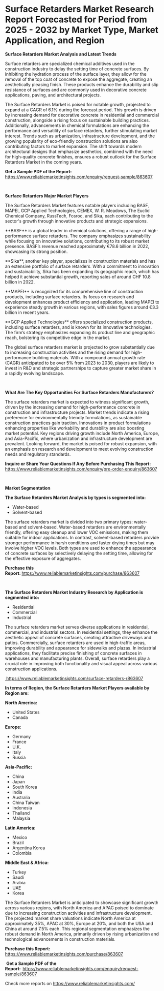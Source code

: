 <p><h1>Surface Retarders Market Research Report Forecasted for Period from 2025 -  2032 by Market Type, Market Application, and Region</h1></p><p><strong>Surface Retarders Market Analysis and Latest Trends</strong></p>
<p><p>Surface retarders are specialized chemical additives used in the construction industry to delay the setting time of concrete surfaces. By inhibiting the hydration process of the surface layer, they allow for the removal of the top coat of concrete to expose the aggregate, creating an aesthetically pleasing finish. These products enhance the durability and slip resistance of surfaces and are commonly used in decorative concrete applications, paving, and architectural projects.</p><p>The Surface Retarders Market is poised for notable growth, projected to expand at a CAGR of 6.1% during the forecast period. This growth is driven by increasing demand for decorative concrete in residential and commercial construction, alongside a rising focus on sustainable building practices. Additionally, advancements in chemical formulations are enhancing the performance and versatility of surface retarders, further stimulating market interest. Trends such as urbanization, infrastructure development, and the growing popularity of eco-friendly construction solutions are also contributing factors to market expansion. The shift towards modern architectural designs that emphasize aesthetics, combined with the need for high-quality concrete finishes, ensures a robust outlook for the Surface Retarders Market in the coming years.</p></p>
<p><strong>Get a Sample PDF of the Report:&nbsp;</strong> <a href="https://www.reliablemarketinsights.com/enquiry/request-sample/863607?utm_campaign=1938&utm_medium=2&utm_source=Github&utm_content=ia&utm_term=30012025&utm_id=surface-retarders">https://www.reliablemarketinsights.com/enquiry/request-sample/863607</a></p>
<p>&nbsp;</p>
<p><strong>Surface Retarders Major Market Players</strong></p>
<p><p>The Surface Retarders Market features notable players including BASF, MAPEI, GCP Applied Technologies, CEMEX, W. R. Meadows, The Euclid Chemical Company, RussTech, Fosroc, and Sika, each contributing to the sector's growth through innovative products and strategic expansions.</p><p>**BASF** is a global leader in chemical solutions, offering a range of high-performance surface retarders. The company emphasizes sustainability while focusing on innovative solutions, contributing to its robust market presence. BASF’s revenue reached approximately €78.6 billion in 2022, showcasing its strong position.</p><p>**Sika**, another key player, specializes in construction materials and has an extensive portfolio of surface retarders. With a commitment to innovation and sustainability, Sika has been expanding its geographic reach, which has helped it achieve substantial growth, reporting sales of around CHF 10.8 billion in 2022.</p><p>**MAPEI** is recognized for its comprehensive line of construction products, including surface retarders. Its focus on research and development enhances product efficiency and application, leading MAPEI to experience steady growth in various regions, with sales figures around €3.3 billion in recent years.</p><p>**GCP Applied Technologies** offers specialized construction products, including surface retarders, and is known for its innovative technologies. The firm’s strategy emphasizes expanding its product line and geographic reach, bolstering its competitive edge in the market.</p><p>The global surface retarders market is projected to grow substantially due to increasing construction activities and the rising demand for high-performance building materials. With a compound annual growth rate (CAGR) anticipated to be over 5% from 2023 to 2030, players are likely to invest in R&D and strategic partnerships to capture greater market share in a rapidly evolving landscape.</p></p>
<p>&nbsp;</p>
<p><strong>What Are The Key Opportunities For Surface Retarders Manufacturers?</strong></p>
<p><p>The surface retarders market is expected to witness significant growth, driven by the increasing demand for high-performance concrete in construction and infrastructure projects. Market trends indicate a rising preference for environmentally friendly formulations, as sustainable construction practices gain traction. Innovations in product formulations enhancing properties like workability and durability are also boosting market potential. Key regions driving growth include North America, Europe, and Asia-Pacific, where urbanization and infrastructure development are prevalent. Looking forward, the market is poised for robust expansion, with an emphasis on research and development to meet evolving construction needs and regulatory standards.</p></p>
<p><strong>Inquire or Share Your Questions If Any Before Purchasing This Report:</strong> <a href="https://www.reliablemarketinsights.com/enquiry/pre-order-enquiry/863607?utm_campaign=1938&utm_medium=2&utm_source=Github&utm_content=ia&utm_term=30012025&utm_id=surface-retarders">https://www.reliablemarketinsights.com/enquiry/pre-order-enquiry/863607</a></p>
<p>&nbsp;</p>
<p><strong>Market Segmentation</strong></p>
<p><strong>The Surface Retarders Market Analysis by types is segmented into:</strong></p>
<p><ul><li>Water-based</li><li>Solvent-based</li></ul></p>
<p><p>The surface retarders market is divided into two primary types: water-based and solvent-based. Water-based retarders are environmentally friendly, offering easy cleanup and lower VOC emissions, making them suitable for indoor applications. In contrast, solvent-based retarders provide stronger performance in harsh conditions and faster drying times but may involve higher VOC levels. Both types are used to enhance the appearance of concrete surfaces by selectively delaying the setting time, allowing for the effective exposure of aggregates.</p></p>
<p><strong>Purchase this Report:&nbsp;</strong><a href="https://www.reliablemarketinsights.com/purchase/863607?utm_campaign=1938&utm_medium=2&utm_source=Github&utm_content=ia&utm_term=30012025&utm_id=surface-retarders">https://www.reliablemarketinsights.com/purchase/863607</a></p>
<p>&nbsp;</p>
<p><strong>The Surface Retarders Market Industry Research by Application is segmented into:</strong></p>
<p><ul><li>Residential</li><li>Commercial</li><li>Industrial</li></ul></p>
<p><p>The surface retarders market serves diverse applications in residential, commercial, and industrial sectors. In residential settings, they enhance the aesthetic appeal of concrete surfaces, creating attractive driveways and patios. Commercially, surface retarders are used in high-traffic areas, improving durability and appearance for sidewalks and plazas. In industrial applications, they facilitate precise finishing of concrete surfaces in warehouses and manufacturing plants. Overall, surface retarders play a crucial role in improving both functionality and visual appeal across various construction applications.</p></p>
<p><a href="https://www.reliablemarketinsights.com/surface-retarders-r863607?utm_campaign=1938&utm_medium=2&utm_source=Github&utm_content=ia&utm_term=30012025&utm_id=surface-retarders">&nbsp;https://www.reliablemarketinsights.com/surface-retarders-r863607</a></p>
<p><strong>In terms of Region, the Surface Retarders Market Players available by Region are:</strong></p>
<p>
    <p> <strong> North America: </strong>
        <ul>
            <li>United States</li>
            <li>Canada</li>
        </ul>
        </p> 
    <p> <strong> Europe: </strong>
        <ul>
            <li>Germany</li>
            <li>France</li>
            <li>U.K.</li>
            <li>Italy</li>
            <li>Russia</li>
        </ul>
        </p> 
    <p> <strong> Asia-Pacific: </strong>
        <ul>
            <li>China</li>
            <li>Japan</li>
            <li>South Korea</li>
            <li>India</li>
            <li>Australia</li>
            <li>China Taiwan</li>
            <li>Indonesia</li>
            <li>Thailand</li>
            <li>Malaysia</li>
        </ul>
        </p> 
    <p> <strong> Latin America: </strong>
        <ul>
            <li>Mexico</li>
            <li>Brazil</li>
            <li>Argentina Korea</li>
            <li>Colombia</li>
        </ul>
        </p> 
    <p> <strong> Middle East & Africa: </strong>
        <ul>
            <li>Turkey</li>
            <li>Saudi</li>
            <li>Arabia</li>
            <li>UAE</li>
            <li>Korea</li>
        </ul>
    </p>
    </p>
<p><p>The Surface Retarders Market is anticipated to showcase significant growth across various regions, with North America and APAC poised to dominate due to increasing construction activities and infrastructure development. The projected market share valuations indicate North America at approximately 35%, APAC at 30%, Europe at 20%, and both the USA and China at around 7.5% each. This regional segmentation emphasizes the robust demand in North America, primarily driven by rising urbanization and technological advancements in construction materials.</p></p>
<p><strong>Purchase this Report: </strong><a href="https://www.reliablemarketinsights.com/purchase/863607?utm_campaign=1938&utm_medium=2&utm_source=Github&utm_content=ia&utm_term=30012025&utm_id=surface-retarders">https://www.reliablemarketinsights.com/purchase/863607</a></p>
<p>&nbsp;<strong>Get a Sample PDF of the Report:&nbsp;&nbsp;</strong><a href="https://www.reliablemarketinsights.com/enquiry/request-sample/863607?utm_campaign=1938&utm_medium=2&utm_source=Github&utm_content=ia&utm_term=30012025&utm_id=surface-retarders">https://www.reliablemarketinsights.com/enquiry/request-sample/863607</a></p>
<p><strong></strong></p>
<p>Check more reports on <a href="https://www.reliablemarketinsights.com/?utm_campaign=1938&utm_medium=2&utm_source=Github&utm_content=ia&utm_term=30012025&utm_id=surface-retarders">https://www.reliablemarketinsights.com/</a></p>